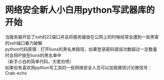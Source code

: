 网络安全新人小白用python写武器库的开始  
===========================================================================================  
当服务器开启了ssh的22端口并且将服务器放在公网上的时候经常会遭到一些黑客的ssh端口暴力破解  
python代码原理：打开liunx的黑名单路径，如果登录密码错误次数超过一定数量时会将IP放在liunx的黑名单中  
（新手小白的简单代码，大佬勿喷）  
如果也有喜欢用python写工具的一些网络安全人员可以加我微信讨论微信号：Crab-echo
